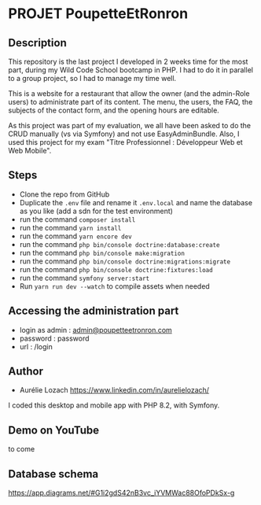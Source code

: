 # PROJET PoupetteEtRonron

## Description

This repository is the last project I developed in 2 weeks time for the most part, during my Wild Code School bootcamp in PHP. I had to do it in parallel to a group project, so I had to manage my time well.

This is a website for a restaurant that allow the owner (and the admin-Role users) to administrate part of its content.
The menu, the users, the FAQ, the subjects of the contact form, and the opening hours are editable.

As this project was part of my evaluation, we all have been asked to do the CRUD manually (vs via Symfony) and not use EasyAdminBundle.
Also, I used this project for my exam "Titre Professionnel : Développeur Web et Web Mobile". 

## Steps

- Clone the repo from GitHub
- Duplicate the `.env` file and rename it `.env.local` and name the database as you like (add a sdn for the test environment)
- run the command `composer install`
- run the command `yarn install`
- run the command `yarn encore dev`
- run the command `php bin/console doctrine:database:create`
- run the command `php bin/console make:migration`
- run the command `php bin/console doctrine:migrations:migrate`
- run the command `php bin/console doctrine:fixtures:load`
- run the command `symfony server:start`
- Run `yarn run dev --watch` to compile assets when needed


## Accessing the administration part
- login as admin : admin@poupetteetronron.com
- password : password
- url : /login

## Author

- Aurélie Lozach          https://www.linkedin.com/in/aurelielozach/

I coded this desktop and mobile app with PHP 8.2, with Symfony.

## Demo on YouTube

to come

## Database schema

https://app.diagrams.net/#G1i2gdS42nB3vc_iYVMWac88OfoPDkSx-g